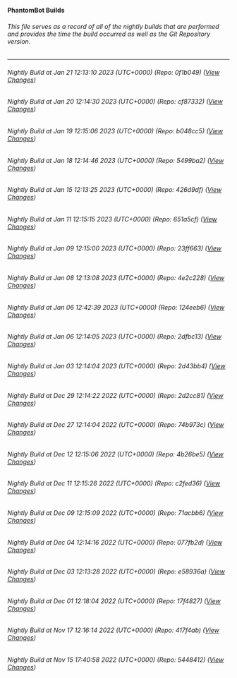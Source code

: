 **PhantomBot Builds**

###### This file serves as a record of all of the nightly builds that are performed and provides the time the build occurred as well as the Git Repository version.
-------------------------------------------------------------------------------------------------------------
###### Nightly Build at Jan 21 12:13:10 2023 (UTC+0000) (Repo: 0f1b049) ([View Changes](https://github.com/Psychoboy/PhantomBot/compare/cf87332...0f1b049))
###### Nightly Build at Jan 20 12:14:30 2023 (UTC+0000) (Repo: cf87332) ([View Changes](https://github.com/Psychoboy/PhantomBot/compare/b048cc5...cf87332))
###### Nightly Build at Jan 19 12:15:06 2023 (UTC+0000) (Repo: b048cc5) ([View Changes](https://github.com/Psychoboy/PhantomBot/compare/5499ba2...b048cc5))
###### Nightly Build at Jan 18 12:14:46 2023 (UTC+0000) (Repo: 5499ba2) ([View Changes](https://github.com/Psychoboy/PhantomBot/compare/426d9df...5499ba2))
###### Nightly Build at Jan 15 12:13:25 2023 (UTC+0000) (Repo: 426d9df) ([View Changes](https://github.com/Psychoboy/PhantomBot/compare/651a5cf...426d9df))
###### Nightly Build at Jan 11 12:15:15 2023 (UTC+0000) (Repo: 651a5cf) ([View Changes](https://github.com/Psychoboy/PhantomBot/compare/23ff663...651a5cf))
###### Nightly Build at Jan 09 12:15:00 2023 (UTC+0000) (Repo: 23ff663) ([View Changes](https://github.com/Psychoboy/PhantomBot/compare/4e2c228...23ff663))
###### Nightly Build at Jan 08 12:13:08 2023 (UTC+0000) (Repo: 4e2c228) ([View Changes](https://github.com/Psychoboy/PhantomBot/compare/124eeb6...4e2c228))
###### Nightly Build at Jan 06 12:42:39 2023 (UTC+0000) (Repo: 124eeb6) ([View Changes](https://github.com/Psychoboy/PhantomBot/compare/2dfbc13...124eeb6))
###### Nightly Build at Jan 06 12:14:05 2023 (UTC+0000) (Repo: 2dfbc13) ([View Changes](https://github.com/Psychoboy/PhantomBot/compare/2d43bb4...2dfbc13))
###### Nightly Build at Jan 03 12:14:04 2023 (UTC+0000) (Repo: 2d43bb4) ([View Changes](https://github.com/Psychoboy/PhantomBot/compare/2d2cc81...2d43bb4))
###### Nightly Build at Dec 29 12:14:22 2022 (UTC+0000) (Repo: 2d2cc81) ([View Changes](https://github.com/Psychoboy/PhantomBot/compare/74b973c...2d2cc81))
###### Nightly Build at Dec 27 12:14:04 2022 (UTC+0000) (Repo: 74b973c) ([View Changes](https://github.com/Psychoboy/PhantomBot/compare/4b26be5...74b973c))
###### Nightly Build at Dec 12 12:15:06 2022 (UTC+0000) (Repo: 4b26be5) ([View Changes](https://github.com/Psychoboy/PhantomBot/compare/c2fed36...4b26be5))
###### Nightly Build at Dec 11 12:15:26 2022 (UTC+0000) (Repo: c2fed36) ([View Changes](https://github.com/Psychoboy/PhantomBot/compare/71acbb6...c2fed36))
###### Nightly Build at Dec 09 12:15:09 2022 (UTC+0000) (Repo: 71acbb6) ([View Changes](https://github.com/Psychoboy/PhantomBot/compare/077fb2d...71acbb6))
###### Nightly Build at Dec 04 12:14:16 2022 (UTC+0000) (Repo: 077fb2d) ([View Changes](https://github.com/Psychoboy/PhantomBot/compare/e58936a...077fb2d))
###### Nightly Build at Dec 03 12:13:28 2022 (UTC+0000) (Repo: e58936a) ([View Changes](https://github.com/Psychoboy/PhantomBot/compare/17f4827...e58936a))
###### Nightly Build at Dec 01 12:18:04 2022 (UTC+0000) (Repo: 17f4827) ([View Changes](https://github.com/Psychoboy/PhantomBot/compare/417f4ab...17f4827))
###### Nightly Build at Nov 17 12:16:14 2022 (UTC+0000) (Repo: 417f4ab) ([View Changes](https://github.com/Psychoboy/PhantomBot/compare/5448412...417f4ab))
###### Nightly Build at Nov 15 17:40:58 2022 (UTC+0000) (Repo: 5448412) ([View Changes](https://github.com/Psychoboy/PhantomBot/compare/b2da298...5448412))
